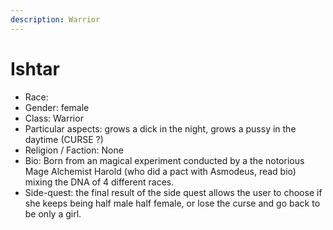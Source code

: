 ```yaml
---
description: Warrior
---
```


# Ishtar

* Race:&#x20;
* Gender: female
* Class: Warrior
* Particular aspects: grows a dick in the night, grows a pussy in the daytime (CURSE ?)
* Religion / Faction: None
* Bio: Born from an magical experiment conducted by a the notorious Mage Alchemist Harold (who did a pact with Asmodeus, read bio) mixing the DNA of 4 different races.
* Side-quest: the final result of the side quest allows the user to choose if she keeps being half male half female, or lose the curse and go back to be only a girl.
